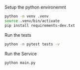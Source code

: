 Setup the python environemnt

```bash
python -m venv .venv
source .venv/bin/activate
pip install requirements-dev.txt
```

Run the tests

```bash
python -m pytest tests -v
```

Run the Service

```bash
python main.py
```

